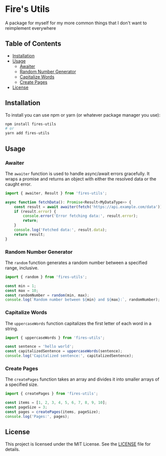 # Fire's Utils

A package for myself for my more common things that I don't want to reimplement everywhere

## Table of Contents

-   [Installation](#installation)
-   [Usage](#usage)
    -   [Awaiter](#awaiter)
    -   [Random Number Generator](#random-number-generator)
    -   [Capitalize Words](#capitalize-words)
    -   [Create Pages](#create-pages)
-   [License](#license)

## Installation

To install you can use npm or yarn (or whatever package manager you use):

```bash
npm install fires-utils
# or
yarn add fires-utils
```

## Usage

### Awaiter

The `awaiter` function is used to handle async/await errors gracefully. It wraps a promise and returns an object with either the resolved data or the caught error.

```typescript
import { awaiter, Result } from 'fires-utils';

async function fetchData(): Promise<Result<MyDataType>> {
    const result = await awaiter(fetch('https://api.example.com/data'));
    if (result.error) {
        console.error('Error fetching data:', result.error);
        return;
    }
    console.log('Fetched data:', result.data);
    return result;
}
```

### Random Number Generator

The `random` function generates a random number between a specified range, inclusive.

```typescript
import { random } from 'fires-utils';

const min = 1;
const max = 10;
const randomNumber = random(min, max);
console.log(`Random number between ${min} and ${max}:`, randomNumber);
```

### Capitalize Words

The `uppercaseWords` function capitalizes the first letter of each word in a string.

```typescript
import { uppercaseWords } from 'fires-utils';

const sentence = 'hello world';
const capitalizedSentence = uppercaseWords(sentence);
console.log('Capitalized sentence:', capitalizedSentence);
```

### Create Pages

The `createPages` function takes an array and divides it into smaller arrays of a specified size.

```typescript
import { createPages } from 'fires-utils';

const items = [1, 2, 3, 4, 5, 6, 7, 8, 9, 10];
const pageSize = 3;
const pages = createPages(items, pageSize);
console.log('Pages:', pages);
```

## License

This project is licensed under the MIT License. See the [LICENSE](LICENSE) file for details.
